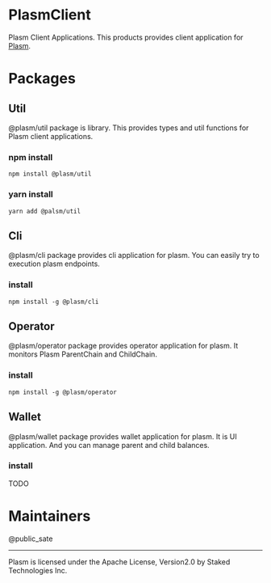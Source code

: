 # PlasmClient
Plasm Client Applications. This products provides client application for [Plasm](https://github.com/stakedtechnologies/Plasm]).

# Packages
## Util
@plasm/util package is library. This provides types and util functions for Plasm client applications.

### npm install
`npm install @plasm/util`
### yarn install
`yarn add @palsm/util`

## Cli
@plasm/cli package provides cli application for plasm.
You can easily try to execution plasm endpoints.

### install
`npm install -g @plasm/cli`

## Operator
@plasm/operator package provides operator application for plasm.
It monitors Plasm ParentChain and ChildChain.

### install
`npm install -g @plasm/operator`

## Wallet
@plasm/wallet package provides wallet application for plasm.
It is UI application. And you can manage parent and child balances.

### install
TODO

# Maintainers
@public_sate

* * *
Plasm is licensed under the Apache License, Version2.0 by Staked Technologies Inc.
